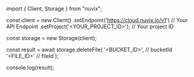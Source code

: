import { Client, Storage } from "nuvix";

const client = new Client()
.setEndpoint('https://cloud.nuvix.io/v1') // Your API Endpoint
.setProject('<YOUR_PROJECT_ID>'); // Your project ID

const storage = new Storage(client);

const result = await storage.deleteFile(
'<BUCKET_ID>', // bucketId
'<FILE_ID>' // fileId
);

console.log(result);
